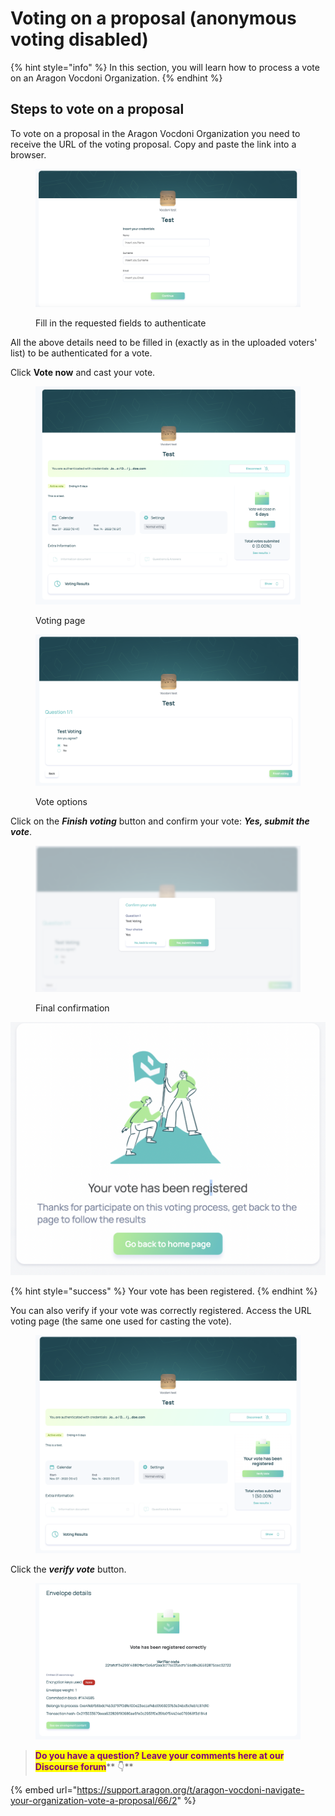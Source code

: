 # Voting on a proposal (anonymous voting disabled)

{% hint style="info" %}
In this section, you will learn how to process a vote on an Aragon Vocdoni Organization.
{% endhint %}

## Steps to vote on a proposal

To vote on a proposal in the Aragon Vocdoni Organization you need to receive the URL of the voting proposal. Copy and paste the link into a browser.

<figure><img src="../../../.gitbook/assets/Fill page.png" alt=""><figcaption><p>Fill in the requested fields to authenticate</p></figcaption></figure>

All the above details need to be filled in (exactly as in the uploaded voters' list) to be authenticated for a vote.

Click **Vote now** and cast your vote.

<figure><img src="../../../.gitbook/assets/Vote now.png" alt=""><figcaption><p>Voting page</p></figcaption></figure>

<figure><img src="../../../.gitbook/assets/cast vote.png" alt=""><figcaption><p>Vote options</p></figcaption></figure>

Click on the _**Finish voting**_ button and confirm your vote: _**Yes, submit the vote**_.

<figure><img src="../../../.gitbook/assets/confirm vote.png" alt=""><figcaption><p>Final confirmation</p></figcaption></figure>

![Voting success registered](<../../../.gitbook/assets/Schermata 2022-03-07 alle 22.35.28.png>)

{% hint style="success" %}
Your vote has been registered.
{% endhint %}

You can also verify if your vote was correctly registered. Access the URL voting page (the same one used for casting the vote).

<figure><img src="../../../.gitbook/assets/verify vote 1.png" alt=""><figcaption></figcaption></figure>

Click the _**verify vote**_ button.

<figure><img src="../../../.gitbook/assets/verify vote 2.png" alt=""><figcaption></figcaption></figure>

> <mark style="color:purple;">**Do you have a question? Leave your comments here at our Discourse forum**</mark>** 👇**

{% embed url="https://support.aragon.org/t/aragon-vocdoni-navigate-your-organization-vote-a-proposal/66/2" %}
